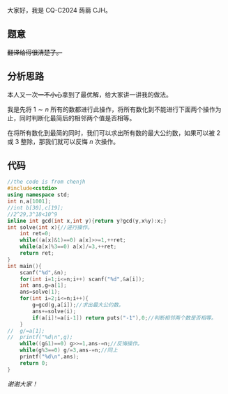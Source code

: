 大家好，我是 CQ-C2024 蒟蒻 CJH。

## 题意

~~翻译给得很清楚了。~~

## 分析思路

本人又一次~~一不小心~~拿到了最优解，给大家讲一讲我的做法。

我是先将 $1 \sim n$ 所有的数都进行此操作，将所有数化到不能进行下面两个操作为止，同时判断化最简后的相邻两个值是否相等。

在将所有数化到最简的同时，我们可以求出所有数的最大公约数，如果可以被 $2$ 或 $3$ 整除，那我们就可以反悔 $n$ 次操作。

## 代码

```cpp
//the code is from chenjh
#include<cstdio>
using namespace std;
int n,a[1001];
//int b[30],c[19];
//2^29,3^18<10^9
inline int gcd(int x,int y){return y?gcd(y,x%y):x;}
int solve(int x){//进行操作。
	int ret=0;
	while((a[x]&1)==0) a[x]>>=1,++ret;
	while(a[x]%3==0) a[x]/=3,++ret;
	return ret;
}
int main(){
	scanf("%d",&n);
	for(int i=1;i<=n;i++) scanf("%d",&a[i]);
	int ans,g=a[1];
	ans=solve(1);
	for(int i=2;i<=n;i++){
		g=gcd(g,a[i]);//求出最大公约数。
		ans+=solve(i);
		if(a[i]!=a[i-1]) return puts("-1"),0;//判断相邻两个数是否相等。
	}
//	g/=a[1];
//	printf("%d\n",g);
	while((g&1)==0) g>>=1,ans-=n;//反悔操作。
	while(g%3==0) g/=3,ans-=n;//同上
	printf("%d\n",ans);
	return 0;
}
```

*谢谢大家！*